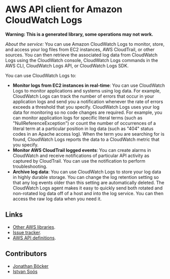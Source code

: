 # AWS API client for Amazon CloudWatch Logs

**Warning: This is a generated library, some operations may not work.**

*About the service:*
You can use Amazon CloudWatch Logs to monitor, store, and access your log
files from EC2 instances, AWS CloudTrail, or other sources. You can then
retrieve the associated log data from CloudWatch Logs using the CloudWatch
console, CloudWatch Logs commands in the AWS CLI, CloudWatch Logs API, or
CloudWatch Logs SDK.

You can use CloudWatch Logs to:

<ul>
<li>
<b>Monitor logs from EC2 instances in real-time</b>: You can use CloudWatch
Logs to monitor applications and systems using log data. For example,
CloudWatch Logs can track the number of errors that occur in your
application logs and send you a notification whenever the rate of errors
exceeds a threshold that you specify. CloudWatch Logs uses your log data for
monitoring so no code changes are required. For example, you can monitor
application logs for specific literal terms (such as
"NullReferenceException") or count the number of occurrences of a literal
term at a particular position in log data (such as "404" status codes in an
Apache access log). When the term you are searching for is found, CloudWatch
Logs reports the data to a CloudWatch metric that you specify.
</li>
<li>
<b>Monitor AWS CloudTrail logged events</b>: You can create alarms in
CloudWatch and receive notifications of particular API activity as captured
by CloudTrail. You can use the notification to perform troubleshooting.
</li>
<li>
<b>Archive log data</b>: You can use CloudWatch Logs to store your log data
in highly durable storage. You can change the log retention setting so that
any log events older than this setting are automatically deleted. The
CloudWatch Logs agent makes it easy to quickly send both rotated and
non-rotated log data off of a host and into the log service. You can then
access the raw log data when you need it.
</li>
</ul>

## Links

- [Other AWS libraries](https://github.com/agilord/aws_client/tree/master/generated).
- [Issue tracker](https://github.com/agilord/aws_client/issues).
- [AWS API definitions](https://github.com/aws/aws-sdk-js/tree/master/apis).

## Contributors

- [Jonathan Böcker](https://github.com/Schwusch)
- [Istvan Soós](https://github.com/isoos)

